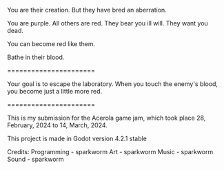 You are their creation.
But they have bred an aberration.

You are purple.
All others are red.
They bear you ill will.
They want you dead.

You can become red like them.

Bathe in their blood.

======================

Your goal is to escape the laboratory.
When you touch the enemy's blood, you become just a little more red.

======================

This is my submission for the Acerola game jam, which took place 28, February, 2024 to 14, March, 2024.

This project is made in Godot version 4.2.1 stable

Credits:
Programming - sparkworm
Art - sparkworm
Music - sparkworm
Sound - sparkworm
